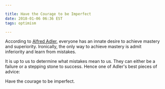 ```yaml
---

title: Have the Courage to be Imperfect
date: 2018-01-06 06:36 EST
tags: optimism

---
```


According to [Alfred Adler](https://en.wikipedia.org/wiki/Alfred_Adler), everyone has an innate desire to achieve mastery and superiority. Ironically, the only way to achieve mastery is admit inferiority and learn from mistakes.

It is up to us to determine what mistakes mean to us. They can either be a failure or a stepping stone to success. Hence one of Adler's best pieces of advice:

Have the courage to be imperfect.










